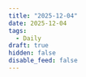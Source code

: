 ```yaml
---
title: "2025-12-04"
date: 2025-12-04
tags:
  - Daily
draft: true
hidden: false
disable_feed: false
---
```



